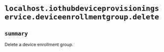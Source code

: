 # `localhost.iothubdeviceprovisioningservice.deviceenrollmentgroup.delete`

## `summary`
Delete a device enrollment group.


